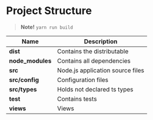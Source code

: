 # Project Structure

> **Note!** `yarn run build`

| Name | Description |
| ------------------------ | --------------------------------------------------------------------------------------------- |
| **dist**                 | Contains the distributable                                                                    |
| **node_modules**         | Contains all dependencies                                                                     |
| **src**                  | Node.js application source files                                                              |
| **src/config**           | Configuration files                                                                           |
| **src/types**            | Holds not declared ts types                                                                   |
| **test**                 | Contains tests                                                                                |
| **views**                | Views                                                                                         |